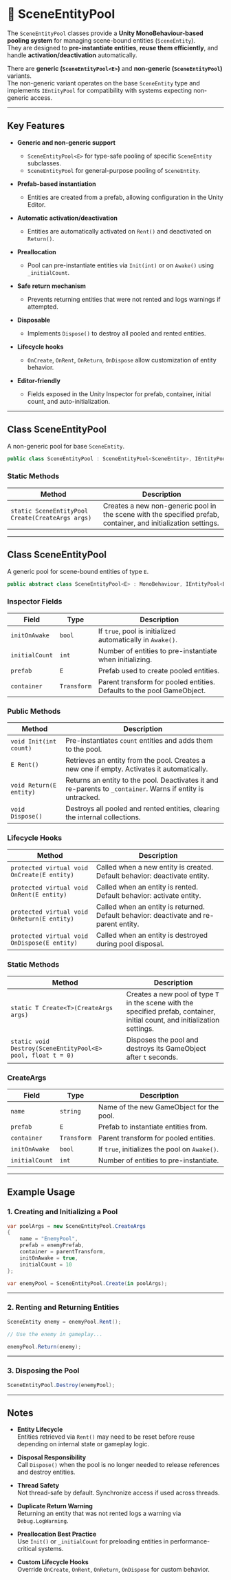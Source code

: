 # 🧩️ SceneEntityPool

The `SceneEntityPool` classes provide a **Unity MonoBehaviour-based pooling system** for managing scene-bound entities (`SceneEntity`).  
They are designed to **pre-instantiate entities**, **reuse them efficiently**, and handle **activation/deactivation** automatically.

There are **generic (`SceneEntityPool<E>`)** and **non-generic (`SceneEntityPool`)** variants.  
The non-generic variant operates on the base `SceneEntity` type and implements `IEntityPool` for compatibility with systems expecting non-generic access.

---

## Key Features

- **Generic and non-generic support**
    - `SceneEntityPool<E>` for type-safe pooling of specific `SceneEntity` subclasses.
    - `SceneEntityPool` for general-purpose pooling of `SceneEntity`.

- **Prefab-based instantiation**
    - Entities are created from a prefab, allowing configuration in the Unity Editor.

- **Automatic activation/deactivation**
    - Entities are automatically activated on `Rent()` and deactivated on `Return()`.

- **Preallocation**
    - Pool can pre-instantiate entities via `Init(int)` or on `Awake()` using `_initialCount`.

- **Safe return mechanism**
    - Prevents returning entities that were not rented and logs warnings if attempted.

- **Disposable**
    - Implements `Dispose()` to destroy all pooled and rented entities.

- **Lifecycle hooks**
    - `OnCreate`, `OnRent`, `OnReturn`, `OnDispose` allow customization of entity behavior.

- **Editor-friendly**
    - Fields exposed in the Unity Inspector for prefab, container, initial count, and auto-initialization.

---

## Class SceneEntityPool

A non-generic pool for base `SceneEntity`.

```csharp
public class SceneEntityPool : SceneEntityPool<SceneEntity>, IEntityPool
```

### Static Methods

| Method                                           | Description                                                                                                    |
|--------------------------------------------------|----------------------------------------------------------------------------------------------------------------|
| `static SceneEntityPool Create(CreateArgs args)` | Creates a new non-generic pool in the scene with the specified prefab, container, and initialization settings. |

---

## Class SceneEntityPool<E>

A generic pool for scene-bound entities of type `E`.

```csharp
public abstract class SceneEntityPool<E> : MonoBehaviour, IEntityPool<E> where E : SceneEntity
```

### Inspector Fields

| Field          | Type        | Description                                                            |
|----------------|-------------|------------------------------------------------------------------------|
| `initOnAwake`  | `bool`      | If `true`, pool is initialized automatically in `Awake()`.             |
| `initialCount` | `int`       | Number of entities to pre-instantiate when initializing.               |
| `prefab`       | `E`         | Prefab used to create pooled entities.                                 |
| `container`    | `Transform` | Parent transform for pooled entities. Defaults to the pool GameObject. |

### Public Methods

| Method                  | Description                                                                                                 |
|-------------------------|-------------------------------------------------------------------------------------------------------------|
| `void Init(int count)`  | Pre-instantiates `count` entities and adds them to the pool.                                                |
| `E Rent()`              | Retrieves an entity from the pool. Creates a new one if empty. Activates it automatically.                  |
| `void Return(E entity)` | Returns an entity to the pool. Deactivates it and re-parents to `_container`. Warns if entity is untracked. |
| `void Dispose()`        | Destroys all pooled and rented entities, clearing the internal collections.                                 |

### Lifecycle Hooks

| Method                                       | Description                                                                           |
|----------------------------------------------|---------------------------------------------------------------------------------------|
| `protected virtual void OnCreate(E entity)`  | Called when a new entity is created. Default behavior: deactivate entity.             |
| `protected virtual void OnRent(E entity)`    | Called when an entity is rented. Default behavior: activate entity.                   |
| `protected virtual void OnReturn(E entity)`  | Called when an entity is returned. Default behavior: deactivate and re-parent entity. |
| `protected virtual void OnDispose(E entity)` | Called when an entity is destroyed during pool disposal.                              |

### Static Methods

| Method                                                      | Description                                                                                                                   |
|-------------------------------------------------------------|-------------------------------------------------------------------------------------------------------------------------------|
| `static T Create<T>(CreateArgs args)`                       | Creates a new pool of type `T` in the scene with the specified prefab, container, initial count, and initialization settings. |
| `static void Destroy(SceneEntityPool<E> pool, float t = 0)` | Disposes the pool and destroys its GameObject after `t` seconds.                                                              |

### CreateArgs

| Field          | Type        | Description                                   |
|----------------|-------------|-----------------------------------------------|
| `name`         | `string`    | Name of the new GameObject for the pool.      |
| `prefab`       | `E`         | Prefab to instantiate entities from.          |
| `container`    | `Transform` | Parent transform for pooled entities.         |
| `initOnAwake`  | `bool`      | If `true`, initializes the pool on `Awake()`. |
| `initialCount` | `int`       | Number of entities to pre-instantiate.        |

---

## Example Usage

### 1. Creating and Initializing a Pool

```csharp
var poolArgs = new SceneEntityPool.CreateArgs
{
    name = "EnemyPool",
    prefab = enemyPrefab,
    container = parentTransform,
    initOnAwake = true,
    initialCount = 10
};

var enemyPool = SceneEntityPool.Create(in poolArgs);
```

---

### 2. Renting and Returning Entities

```csharp
SceneEntity enemy = enemyPool.Rent();

// Use the enemy in gameplay...

enemyPool.Return(enemy);
```

---

### 3. Disposing the Pool

```csharp
SceneEntityPool.Destroy(enemyPool);
```
---

## Notes

- **Entity Lifecycle**  
  Entities retrieved via `Rent()` may need to be reset before reuse depending on internal state or gameplay logic.

- **Disposal Responsibility**  
  Call `Dispose()` when the pool is no longer needed to release references and destroy entities.

- **Thread Safety**  
  Not thread-safe by default. Synchronize access if used across threads.

- **Duplicate Return Warning**  
  Returning an entity that was not rented logs a warning via `Debug.LogWarning`.

- **Preallocation Best Practice**  
  Use `Init()` or `_initialCount` for preloading entities in performance-critical systems.

- **Custom Lifecycle Hooks**  
  Override `OnCreate`, `OnRent`, `OnReturn`, `OnDispose` for custom behavior.
